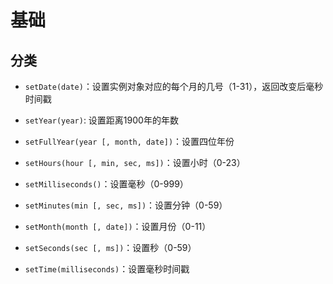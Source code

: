 # 基础

## 分类

- `setDate(date)`：设置实例对象对应的每个月的几号（1-31），返回改变后毫秒时间戳

- `setYear(year)`: 设置距离1900年的年数

- `setFullYear(year [, month, date])`：设置四位年份

- `setHours(hour [, min, sec, ms])`：设置小时（0-23）

- `setMilliseconds()`：设置毫秒（0-999）

- `setMinutes(min [, sec, ms])`：设置分钟（0-59）

- `setMonth(month [, date])`：设置月份（0-11）

- `setSeconds(sec [, ms])`：设置秒（0-59）

- `setTime(milliseconds)`：设置毫秒时间戳
